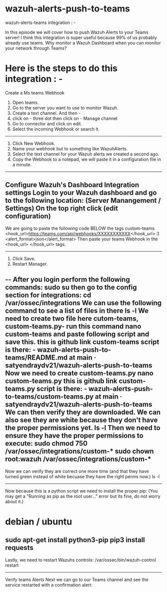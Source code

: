 # wazuh-alerts-push-to-teams
wazuh-alerts-teams integration : - 

In this episode we will cover how to push Wazuh Alerts to your Teams server! I think this integration is super useful because 99% of us probably already use teams. Why monitor a Wazuh Dashboard when you can monitor your network through Teams?

# Here is the steps to do this integration : - 

Create a Ms teams Webhook
1.	Open teams.
2.	Go to the server you want to use to monitor Wazuh.
3.	Create a text channel.
And then - 
1.	click on - three dot then click on - Manage channel
2.	Go to connector and click on edit.
3.	Select the incoming Webhook or search it.
---
1.	Click New Webhook.
2.	Name your webhook but to something like WazuhAlerts.
3.	Select the text channel for your Wazuh alerts we created a second ago.
4.	Copy the Webhook to a notepad, we will paste it in a configuration file in a minute.
----

Configure Wazuh's Dashboard Integration settings
Login to your Wazuh dashboard and go to the following location:
(Server Manangement / Settings)
On the top right click (edit configuration)
----

We are going to paste the following code BELOW the tags <global> </global>
 <integration>
     <name>custom-teams</name>
     <hook_url>https://teams.com/api/webhooks/XXXXXXXXXXX</hook_url>
     <level>3</level>
     <alert_format>json</alert_format>
 </integration>
Then paste your teams Webhook in the <hook_url> </hook_url> tags.

---

1.	Click Save.
2.	Restart Manager.

--
After you login perform the following commands:
sudo su
then go to the config section for integrations:
cd /var/ossec/integrations
We can use the following command to see a list of files in there
ls -l
We need to create two file here cutom-teams, custom-teams.py- run this command
nano custom-teams and paste following script and save this.
this is github link custom-teams script is there: - wazuh-alerts-push-to-teams/README.md at main · satyendraydv21/wazuh-alerts-push-to-teams
Now we need to create custom-teams.py
nano custom-teams.py 
this is github link custom-teams.py script is there: - wazuh-alerts-push-to-teams/custom-teams.py at main · satyendraydv21/wazuh-alerts-push-to-teams
We can then verify they are downloaded. We can also see they are white because they don't have the proper permissions yet.
ls -l
Then we need to ensure they have the proper permissions to execute:
sudo chmod 750 /var/ossec/integrations/custom-*
sudo chown root:wazuh /var/ossec/integrations/custom-*
---
Now we can verify they are correct one more time (and that they have turned green instead of white becuase they have the right perms now.)
ls -l

----

Now because this is a python script we need to install the proper pip: (You may get a "Running as pip as the root user..." error but its fine, do not worry about it.)
# debian / ubuntu
sudo apt-get install python3-pip
pip3 install requests
---
Lastly, we need to restart Wazuhs controls:
/var/ossec/bin/wazuh-control restart

---
Verify teams Alerts
Next we can go to our Teams channel and see the service restarted with a confirmation alert:


